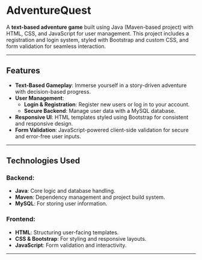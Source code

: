 # **AdventureQuest**  
A **text-based adventure game** built using Java (Maven-based project) with HTML, CSS, and JavaScript for user management. This project includes a registration and login system, styled with Bootstrap and custom CSS, and form validation for seamless interaction.

---

## **Features**
- **Text-Based Gameplay**: Immerse yourself in a story-driven adventure with decision-based progress.  
- **User Management**:  
  - **Login & Registration**: Register new users or log in to your account.  
  - **Secure Backend**: Manage user data with a MySQL database.  
- **Responsive UI**: HTML templates styled using Bootstrap for consistent and responsive design.  
- **Form Validation**: JavaScript-powered client-side validation for secure and error-free user inputs.

---

## **Technologies Used**
### **Backend**:
- **Java**: Core logic and database handling.  
- **Maven**: Dependency management and project build system.  
- **MySQL**: For storing user information.  

### **Frontend**:
- **HTML**: Structuring user-facing templates.  
- **CSS & Bootstrap**: For styling and responsive layouts.  
- **JavaScript**: Form validation and interactivity.

---

